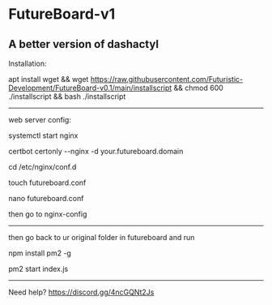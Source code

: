 # FutureBoard-v1
A better version of dashactyl
-------------------------------------
Installation:

apt install wget && wget https://raw.githubusercontent.com/Futuristic-Development/FutureBoard-v0.1/main/installscript && chmod 600 ./installscript && bash ./installscript

-----------------------------------------

web server config:

systemctl start nginx

certbot certonly --nginx -d your.futureboard.domain

cd /etc/nginx/conf.d

touch futureboard.conf

nano futureboard.conf

then go to nginx-config


----------------------------------------

then go back to ur original folder in futureboard and run

npm install pm2 -g

pm2 start index.js

-------------------------------------------

Need help? https://discord.gg/4ncGQNt2Js
